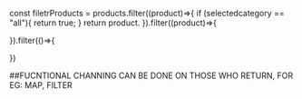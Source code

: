 <!-- functional channing -->

const filetrProducts = products.filter((product)=>{
    if (selectedcategory == "all"){
        return true;
    }
    return product.
}).filter((product)=>{

}).filter(()=>{
    
})

##FUCNTIONAL CHANNING CAN BE DONE ON THOSE WHO RETURN, FOR EG: MAP, FILTER